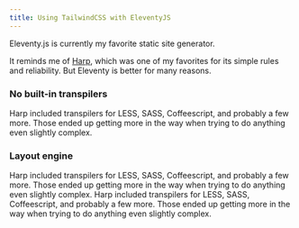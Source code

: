 ```yaml
---
title: Using TailwindCSS with EleventyJS
---
```


Eleventy.js is currently my favorite static site generator.

It reminds me of [Harp](http://harpjs.com), which was one of my favorites for its simple rules and reliability. But Eleventy is better for many reasons.

### No built-in transpilers

Harp included transpilers for LESS, SASS, Coffeescript, and probably a few more. Those ended up getting more in the way when trying to do anything even slightly complex.

### Layout engine

Harp included transpilers for LESS, SASS, Coffeescript, and probably a few more. Those ended up getting more in the way when trying to do anything even slightly complex. Harp included transpilers for LESS, SASS, Coffeescript, and probably a few more. Those ended up getting more in the way when trying to do anything even slightly complex.
